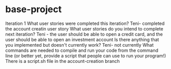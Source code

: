 # base-project
Iteration 1 
What user stories were completed this iteration? 
  Teni- completed the account creatin user story 
What user stories do you intend to complete next iteration? 
  Teni - the user should be able to open a credit card, and the user should be able to open an investment account 
Is there anything that you implemented but doesn't currently work? 
  Teni- not currently 
What commands are needed to compile and run your code from the command line (or better yet, provide a script that people can use to run your program!) 
  There is a script.sh file in the account-creation branch
